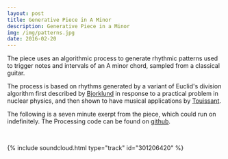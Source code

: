 ```yaml
---
layout: post
title: Generative Piece in A Minor
description: Generative Piece in a Minor
img: /img/patterns.jpg
date: 2016-02-20
---
```


The piece uses an algorithmic process to generate rhythmic patterns used to trigger notes and intervals of an A minor chord, sampled from a classical guitar.

The process is based on rhythms generated by a variant of Euclid's division algorithm first described by <a href="https://ics-web.sns.ornl.gov/timing/Rep-Rate%20Tech%20Note.pdf">Bjorklund</a> in response to a practical problem in nuclear physics, and then shown to have musical applications by <a href="http://cgm.cs.mcgill.ca/%7Egodfried/publications/banff.pdf">Touissant</a>.

The following is a seven minute exerpt from the piece, which could run on indefinitely. The Processing code can be found on <a href="https://github.com/samludford/euclid">github</a>.

<br/>

{% include soundcloud.html type="track" id="301206420" %}
